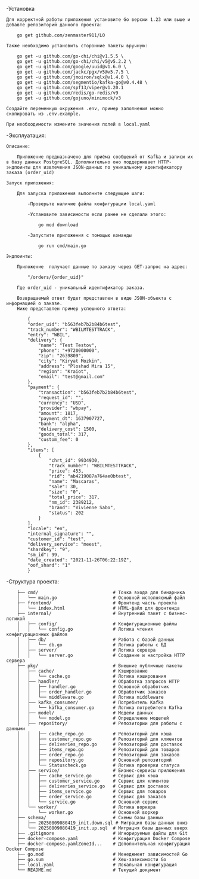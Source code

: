 -Установка

    Для корректной работы приложения установите Go версии 1.23 или выше и добавте репозиторий данного проекта: 
        
        go get github.com/zenmaster911/L0

    Также необходимо установить сторонние пакеты вручную:

        go get -u github.com/go-chi/chi@v1.5.5 \
        go get -u github.com/go-chi/chi/v5@v5.2.2 \
        go get -u github.com/google/uuid@v1.6.0 \
        go get -u github.com/jackc/pgx/v5@v5.7.5 \
        go get -u github.com/jmoiron/sqlx@v1.4.0 \
        go get -u github.com/segmentio/kafka-go@v0.4.48 \
        go get -u github.com/spf13/viper@v1.20.1
		go get -u github.com/redis/go-redis/v9
		go get -u github.com/gojuno/minimock/v3
    
    Создайте переменную окружения .env, пример заполнения можно скопировать из .env.example.
	
	При необходимости измените значения полей в local.yaml

-Эксплуатация:

	Описание:

	 	Приложение предназначено для приёма сообщений от Kafka и записи их в базу данных PostgreSQL. Дополнительно оно поддерживает HTTP-эндпоинты для извлечения JSON-данных по уникальному идентификатору заказа (order_uid)

	Запуск приложения:

		Для запуска приложения выполните следующие шаги:
		
			-Проверьте наличие файла конфигурации local.yaml

			-Установите зависимости если ранее не сделали этого:

				go mod download
		
			-Запустите приложения с помощью команды 

				go run cmd/main.go

	Эндпоинты:

		Приложение  получает данные по заказу через GET-запрос на адрес:

			"/orders/{order_uid}"
		
		Где order_uid - уникальный идентификатор заказа.
		
		Возвращаемый ответ будет представлен в виде JSON-объекта с информацией о заказе. 
		Ниже представлен пример успешного ответа:

			{
			"order_uid": "b563feb7b2b84b6test",
			"track_number": "WBILMTESTTRACK",
			"entry": "WBIL",
			"delivery": {
				"name": "Test Testov",
				"phone": "+9720000000",
				"zip": "2639809",
				"city": "Kiryat Mozkin",
				"address": "Ploshad Mira 15",
				"region": "Kraiot",
				"email": "test@gmail.com"
			},
			"payment": {
				"transaction": "b563feb7b2b84b6test",
				"request_id": "",
				"currency": "USD",
				"provider": "wbpay",
				"amount": 1817,
				"payment_dt": 1637907727,
				"bank": "alpha",
				"delivery_cost": 1500,
				"goods_total": 317,
				"custom_fee": 0
			},
			"items": [
				{
					"chrt_id": 9934930,
					"track_number": "WBILMTESTTRACK",
					"price": 453,
					"rid": "ab4219087a764ae0btest",
					"name": "Mascaras",
					"sale": 30,
					"size": "0",
					"total_price": 317,
					"nm_id": 2389212,
					"brand": "Vivienne Sabo",
					"status": 202
				}
			],
			"locale": "en",
			"internal_signature": "",
			"customer_id": "test",
			"delivery_service": "meest",
			"shardkey": "9",
			"sm_id": 99,
			"date_created": "2021-11-26T06:22:19Z",
			"oof_shard": "1"
			}

-Структура проекта:
		
		├── cmd/                  			# Точка входа для бинарника
		│   └── main.go            			# Основной исполняемый файл
		├── frontend/              			# Фронтенд часть проекта
		│   └── index.html         			# HTML-файл для фронтенда
		├── internal/             			# Внутренний пакет с бизнес-логикой
		│   ├── config/           			# Конфигурационные файлы
		│   │   └── config.go     			# Логика чтения конфигурационных файлов
		│   ├── db/               			# Работа с базой данных
		│   │   └── db.go         			# Логика работы с БД
		│   ├── server/           			# Логика сервера
		│   │   └── server.go     			# Создание и настройка HTTP сервера
		├── pkg/                  			# Внешние публичные пакеты
		│   ├── cache/            			# Кэширование
		│   │   └── cache.go      			# Логика кэширования
		│   ├── handler/          			# Обработка запросов HTTP
		│   │   ├── handler.go     			# Основной обработчик
		│   │   ├── order_handler.go 		# Обработчик заказов
		│   │   └── middleware.go  			# Логика middleware
		│   ├── kafka_consumer/    			# Потребитель Kafka
		│   │   └── kafka_consumer.go 		# Логика потребителя Kafka
		│   ├── model/            			# Модели данных
		│   │   └── model.go      			# Определение моделей
		│   ├── repository/       			# Репозитории для работы с данными
		│   │   ├── cache_repo.go  			# Репозиторий для кэша
		│   │   ├── customer_repo.go 		# Репозиторий для клиентов
		│   │   ├── deliveries_repo.go 		# Репозиторий для доставок
		│   │   ├── items_repo.go  			# Репозиторий для товаров
		│   │   ├── order_repo.go  			# Репозиторий для заказов
		│   │   ├── repository.go  			# Основной репозиторий
		│   │   └── Statuscheck.go 			# Логика проверки статуса
		│   ├── service/          			# Бизнес-сервисы приложения
		│   │   ├── cache_service.go 		# Сервис для кэша
		│   │   ├── customer_service.go 	# Сервис для клиентов
		│   │   ├── deliveries_service.go 	# Сервис для доставок
		│   │   ├── items_service.go 		# Сервис для товаров
		│   │   ├── order_service.go 		# Сервис для заказов
		│   │   └── service.go    			# Основной сервис
		│   └── worker/           			# Логика воркера
		│       └── worker.go      			# Основной воркер
		├── schema/               			# Схемы базы данных
		│   ├── 20250809080419_init.down.sql # Миграция базы данных вниз
		│   └── 20250809080419_init.up.sql 	# Миграция базы данных вверх
		├── .gitignore            			# Игнорируемые файлы для Git
		├── docker-compose.yaml    			# Конфигурация Docker Compose
		├── docker-compose.yamlZoneId... 	# Дополнительная конфигурация Docker Compose
		├── go.mod                			# Менеджмент зависимостей Go
		├── go.sum                			# Хеш-зависимости Go
		├── local.yaml            			# Локальная конфигурация
		└── README.md             			# Текущий документ



